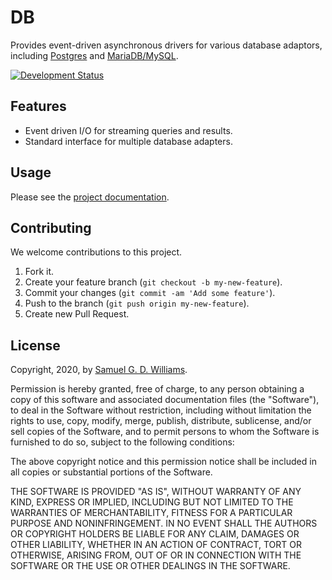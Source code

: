 # DB

Provides event-driven asynchronous drivers for various database adaptors, including [Postgres](https://github.com/socketry/db-postgres) and [MariaDB/MySQL](https://github.com/socketry/db-mariadb).

[![Development Status](https://github.com/socketry/db/workflows/Development/badge.svg)](https://github.com/socketry/db/actions?workflow=Development)

## Features

  - Event driven I/O for streaming queries and results.
  - Standard interface for multiple database adapters.

## Usage

Please see the [project documentation](https://socketry.github.io/db).

## Contributing

We welcome contributions to this project.

1.  Fork it.
2.  Create your feature branch (`git checkout -b my-new-feature`).
3.  Commit your changes (`git commit -am 'Add some feature'`).
4.  Push to the branch (`git push origin my-new-feature`).
5.  Create new Pull Request.

## License

Copyright, 2020, by [Samuel G. D. Williams](https://www.codeotaku.com).

Permission is hereby granted, free of charge, to any person obtaining a copy
of this software and associated documentation files (the "Software"), to deal
in the Software without restriction, including without limitation the rights
to use, copy, modify, merge, publish, distribute, sublicense, and/or sell
copies of the Software, and to permit persons to whom the Software is
furnished to do so, subject to the following conditions:

The above copyright notice and this permission notice shall be included in
all copies or substantial portions of the Software.

THE SOFTWARE IS PROVIDED "AS IS", WITHOUT WARRANTY OF ANY KIND, EXPRESS OR
IMPLIED, INCLUDING BUT NOT LIMITED TO THE WARRANTIES OF MERCHANTABILITY,
FITNESS FOR A PARTICULAR PURPOSE AND NONINFRINGEMENT. IN NO EVENT SHALL THE
AUTHORS OR COPYRIGHT HOLDERS BE LIABLE FOR ANY CLAIM, DAMAGES OR OTHER
LIABILITY, WHETHER IN AN ACTION OF CONTRACT, TORT OR OTHERWISE, ARISING FROM,
OUT OF OR IN CONNECTION WITH THE SOFTWARE OR THE USE OR OTHER DEALINGS IN
THE SOFTWARE.
